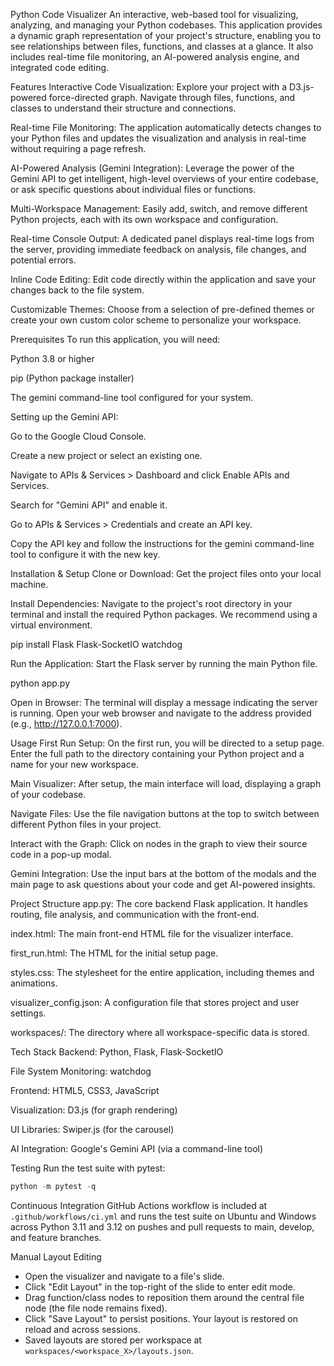 Python Code Visualizer
An interactive, web-based tool for visualizing, analyzing, and managing your Python codebases. This application provides a dynamic graph representation of your project's structure, enabling you to see relationships between files, functions, and classes at a glance. It also includes real-time file monitoring, an AI-powered analysis engine, and integrated code editing.

Features
Interactive Code Visualization: Explore your project with a D3.js-powered force-directed graph. Navigate through files, functions, and classes to understand their structure and connections.

Real-time File Monitoring: The application automatically detects changes to your Python files and updates the visualization and analysis in real-time without requiring a page refresh.

AI-Powered Analysis (Gemini Integration): Leverage the power of the Gemini API to get intelligent, high-level overviews of your entire codebase, or ask specific questions about individual files or functions.

Multi-Workspace Management: Easily add, switch, and remove different Python projects, each with its own workspace and configuration.

Real-time Console Output: A dedicated panel displays real-time logs from the server, providing immediate feedback on analysis, file changes, and potential errors.

Inline Code Editing: Edit code directly within the application and save your changes back to the file system.

Customizable Themes: Choose from a selection of pre-defined themes or create your own custom color scheme to personalize your workspace.

Prerequisites
To run this application, you will need:

Python 3.8 or higher

pip (Python package installer)

The gemini command-line tool configured for your system.

Setting up the Gemini API:

Go to the Google Cloud Console.

Create a new project or select an existing one.

Navigate to APIs & Services > Dashboard and click Enable APIs and Services.

Search for "Gemini API" and enable it.

Go to APIs & Services > Credentials and create an API key.

Copy the API key and follow the instructions for the gemini command-line tool to configure it with the new key.

Installation & Setup
Clone or Download: Get the project files onto your local machine.

Install Dependencies: Navigate to the project's root directory in your terminal and install the required Python packages. We recommend using a virtual environment.

pip install Flask Flask-SocketIO watchdog

Run the Application: Start the Flask server by running the main Python file.

python app.py

Open in Browser: The terminal will display a message indicating the server is running. Open your web browser and navigate to the address provided (e.g., http://127.0.0.1:7000).

Usage
First Run Setup: On the first run, you will be directed to a setup page. Enter the full path to the directory containing your Python project and a name for your new workspace.

Main Visualizer: After setup, the main interface will load, displaying a graph of your codebase.

Navigate Files: Use the file navigation buttons at the top to switch between different Python files in your project.

Interact with the Graph: Click on nodes in the graph to view their source code in a pop-up modal.

Gemini Integration: Use the input bars at the bottom of the modals and the main page to ask questions about your code and get AI-powered insights.

Project Structure
app.py: The core backend Flask application. It handles routing, file analysis, and communication with the front-end.

index.html: The main front-end HTML file for the visualizer interface.

first_run.html: The HTML for the initial setup page.

styles.css: The stylesheet for the entire application, including themes and animations.

visualizer_config.json: A configuration file that stores project and user settings.

workspaces/: The directory where all workspace-specific data is stored.

Tech Stack
Backend: Python, Flask, Flask-SocketIO

File System Monitoring: watchdog

Frontend: HTML5, CSS3, JavaScript

Visualization: D3.js (for graph rendering)

UI Libraries: Swiper.js (for the carousel)

AI Integration: Google's Gemini API (via a command-line tool)

Testing
Run the test suite with pytest:

```powershell
python -m pytest -q
```

Continuous Integration
GitHub Actions workflow is included at `.github/workflows/ci.yml` and runs the test suite on Ubuntu and Windows across Python 3.11 and 3.12 on pushes and pull requests to main, develop, and feature branches.

Manual Layout Editing
- Open the visualizer and navigate to a file's slide.
- Click "Edit Layout" in the top-right of the slide to enter edit mode.
- Drag function/class nodes to reposition them around the central file node (the file node remains fixed).
- Click "Save Layout" to persist positions. Your layout is restored on reload and across sessions.
- Saved layouts are stored per workspace at `workspaces/<workspace_X>/layouts.json`.